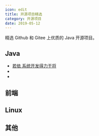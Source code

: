 ```yaml
---
icon: edit
title: 开源项目精选
category: 开源项目
date: 2019-05-12
---
```


精选 Github 和 Gitee 上优质的 Java 开源项目。

## Java

- [若依 系统开发得力干将](https://gitee.com/y_project) 
- 
- 

## 前端

## Linux

## 其他

